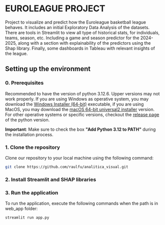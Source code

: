 # EUROLEAGUE PROJECT

Project to visualize and predict how the Euroleague basketball league behaves. It includes an initial Exploratory Data Analysis of the datasets. There are tools in Streamlit to view all type of historical stats, for individuals, teams, season, etc. Including a game and season predictor for the 2024-2025, along with a section with explainability of the predictors using the Shap library. Finally, some dashboards in Tableau with relevant insights of the league.

## Setting up the environment

### 0. Prerequisites

Recommended to have the version of python 3.12.6. Upper versions may not work properly. If you are using Windows as operative system, you may download the [Windows Installer (64-bit)](https://www.python.org/ftp/python/3.12.6/python-3.12.6-amd64.exe) executable, if you are using MacOS, you may download the [macOS 64-bit universal2 installer](https://www.python.org/ftp/python/3.12.6/python-3.12.6-macos11.pkg) version. For other operative systems or specific versions, checkout the [release page](https://www.python.org/downloads/release/python-3126/) of the python version.


**Important**: Make sure to check the box **"Add Python 3.12 to PATH"** during the installation process.


### 1. Clone the repository
Clone our repository to your local machine using the following command:
```bash
git clone https://github.com/raulfu/analitica_visual.git
```

### 2. Install Streamlit and SHAP libraries

### 3. Run the application
To run the application, execute the following commands when the path is in web_app folder:
```bash
streamlit run app.py
```

